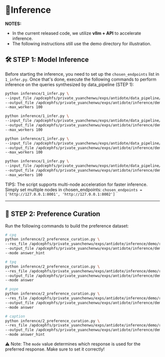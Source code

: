 # 🚀Inference
**NOTES:** 
* In the current released code, we utilize **vllm + API** to accelerate inference.
* The following instructions still use the demo directory for illustration. 

## 🛠️ STEP 1: Model Inference
Before starting the inference, you need to set up the `chosen_endpoints` list in `1_infer.py`.
Once that's done, execute the following commands to perform inference on the queries synthesized by data_pipeline (STEP 1):

```bash
python inference/1_infer.py \
--input_file /apdcephfs/private_yuanchenwu/exps/antidote/data_pipeline/demo/queries/cpq_list.jsonl \
--output_file /apdcephfs/private_yuanchenwu/exps/antidote/inference/demo/responses/res_cpq_list.jsonl \
--max_workers 100

python inference/1_infer.py \
--input_file /apdcephfs/private_yuanchenwu/exps/antidote/data_pipeline/demo/queries/tpq_list.jsonl \
--output_file /apdcephfs/private_yuanchenwu/exps/antidote/inference/demo/responses/res_tpq_list.jsonl \
--max_workers 100

python inference/1_infer.py \
--input_file /apdcephfs/private_yuanchenwu/exps/antidote/data_pipeline/demo/queries/pope_list.jsonl \ 
--output_file /apdcephfs/private_yuanchenwu/exps/antidote/inference/demo/responses/res_pope_list.jsonl \
--max_workers 100

python inference/1_infer.py \
--input_file /apdcephfs/private_yuanchenwu/exps/antidote/data_pipeline/demo/queries/desc_list.jsonl \
--output_file /apdcephfs/private_yuanchenwu/exps/antidote/inference/demo/responses/res_desc_list.jsonl \
--max_workers 100
```
TIPS: The script supports multi-node acceleration for faster inference. Simply set multiple nodes in chosen_endpoints: `chosen_endpoints = ['http://127.0.0.1:8001', 'http://127.0.0.1:8002']` 

---

## 🎯 STEP 2: Preference Curation
Run the following commands to build the preference dataset: 

```bash
# cpq
python inference/2_preference_curation.py \
--res_file /apdcephfs/private_yuanchenwu/exps/antidote/inference/demo/responses/res_cpq_list.jsonl \
--output_file /apdcephfs/private_yuanchenwu/exps/antidote/inference/demo/train/dpo_cpq_list.jsonl \
--mode answer_hint

# tpq
python inference/2_preference_curation.py \
--res_file /apdcephfs/private_yuanchenwu/exps/antidote/inference/demo/responses/res_tpq_list.jsonl \
--output_file /apdcephfs/private_yuanchenwu/exps/antidote/inference/demo/train/dpo_tpq_list.jsonl \
--mode answer

# pope
python inference/2_preference_curation.py \
--res_file /apdcephfs/private_yuanchenwu/exps/antidote/inference/demo/responses/res_pope_list.jsonl \
--output_file /apdcephfs/private_yuanchenwu/exps/antidote/inference/demo/train/dpo_pope_list.jsonl \
--mode answer

# caption
python inference/2_preference_curation.py \
--res_file /apdcephfs/private_yuanchenwu/exps/antidote/inference/demo/responses/res_desc_list.jsonl \
--output_file /apdcephfs/private_yuanchenwu/exps/antidote/inference/demo/train/dpo_desc_list.jsonl \
--mode answer_hint
```
⚠️ Note: The `mode` value determines which response is used for the preferred response. Make sure to set it correctly! 